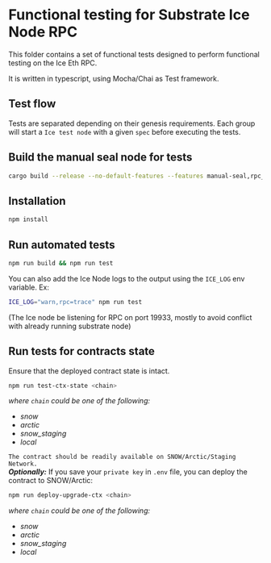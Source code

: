 # Functional testing for Substrate Ice Node RPC

This folder contains a set of functional tests designed to perform functional testing on the Ice Eth RPC.

It is written in typescript, using Mocha/Chai as Test framework.

## Test flow

Tests are separated depending on their genesis requirements.
Each group will start a `Ice test node` with a given `spec` before executing the tests.

## Build the manual seal node for tests

```bash
cargo build --release --no-default-features --features manual-seal,rpc_binary_search_estimate
```

## Installation

```bash
npm install
```

## Run automated tests

```bash
npm run build && npm run test
```

You can also add the Ice Node logs to the output using the `ICE_LOG` env variable. Ex:

```bash
ICE_LOG="warn,rpc=trace" npm run test
```

(The Ice node be listening for RPC on port 19933, mostly to avoid conflict with already running substrate node)

## Run tests for contracts state
Ensure that the deployed contract state is intact.
```bash
npm run test-ctx-state <chain>
```
*where `chain` could be one of the following:*  
- *snow*
- *arctic*
- *snow_staging*
- *local*  

`The contract should be readily available on SNOW/Arctic/Staging Network.`  
*<b>Optionally:</b>* If you save your `private key` in `.env` file, you can deploy the contract to SNOW/Arctic:
```bash
npm run deploy-upgrade-ctx <chain>
```
*where `chain` could be one of the following:*  
- *snow*
- *arctic*
- *snow_staging*
- *local*